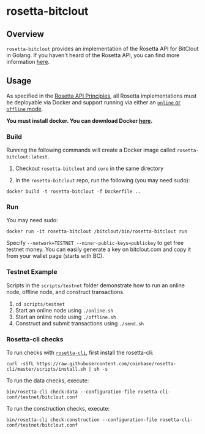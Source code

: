 # rosetta-bitclout

## Overview

`rosetta-bitclout` provides an implementation of the Rosetta API for BitClout in Golang.
If you haven't heard of the Rosetta API, you can find more
information [here](https://rosetta-api.org).

## Usage

As specified in the [Rosetta API Principles](https://www.rosetta-api.org/docs/automated_deployment.html),
all Rosetta implementations must be deployable via Docker and support running via either an
[`online` or `offline` mode](https://www.rosetta-api.org/docs/node_deployment.html#multiple-modes).

**You must install docker. You can download Docker [here](https://www.docker.com/get-started).**

### Build

Running the following commands will create a Docker image called `rosetta-bitclout:latest`.

1. Checkout `rosetta-bitclout` and `core` in the same directory

2. In the `rosetta-bitclout` repo, run the following (you may need sudo):

```
docker build -t rosetta-bitclout -f Dockerfile ..
```

### Run

You may need sudo:

```
docker run -it rosetta-bitclout /bitclout/bin/rosetta-bitclout run
```

Specify `--network=TESTNET --miner-public-keys=publickey` to get free testnet money. You
can easily generate a key on bitclout.com and copy it from your wallet page (starts with
BC).

### Testnet Example

Scripts in the `scripts/testnet` folder demonstrate how to run an online node, offline node, and construct transactions.

1. `cd scripts/testnet`
1. Start an online node using `./online.sh`
1. Start an online node using `./offline.sh`
2. Construct and submit transactions using `./send.sh`

### Rosetta-cli checks

To run checks with [`rosetta-cli`](https://github.com/coinbase/rosetta-cli), first install the rosetta-cli:

```
curl -sSfL https://raw.githubusercontent.com/coinbase/rosetta-cli/master/scripts/install.sh | sh -s
```
To run the data checks, execute:
```
bin/rosetta-cli check:data --configuration-file rosetta-cli-conf/testnet/bitclout.conf
```

To run the construction checks, execute:

```
bin/rosetta-cli check:construction --configuration-file rosetta-cli-conf/testnet/bitclout.conf
```